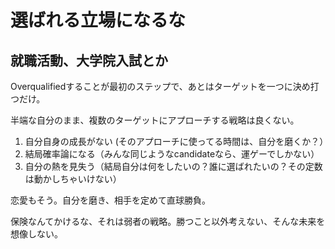 # 選ばれる立場になるな
## 就職活動、大学院入試とか

Overqualifiedすることが最初のステップで、あとはターゲットを一つに決め打つだけ。

半端な自分のまま、複数のターゲットにアプローチする戦略は良くない。
1. 自分自身の成長がない (そのアプローチに使ってる時間は、自分を磨くか？）
2. 結局確率論になる（みんな同じようなcandidateなら、運ゲーでしかない）
3. 自分の熱を見失う（結局自分は何をしたいの？誰に選ばれたいの？その定数は動かしちゃいけない）


恋愛もそう。自分を磨き、相手を定めて直球勝負。

保険なんてかけるな、それは弱者の戦略。勝つこと以外考えない、そんな未来を想像しない。
